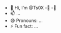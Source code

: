 - 👋 Hi, I’m @Ts0X
-👀
-🌱
- 📫 ...
- 😄 Pronouns: ...
- ⚡ Fun fact: ...

<!---
Ts0X/Ts0X is a ✨ special ✨ repository because its `README.md` (this file) appears on your GitHub profile.
You can click the Preview link to take a look at your changes.
--->
